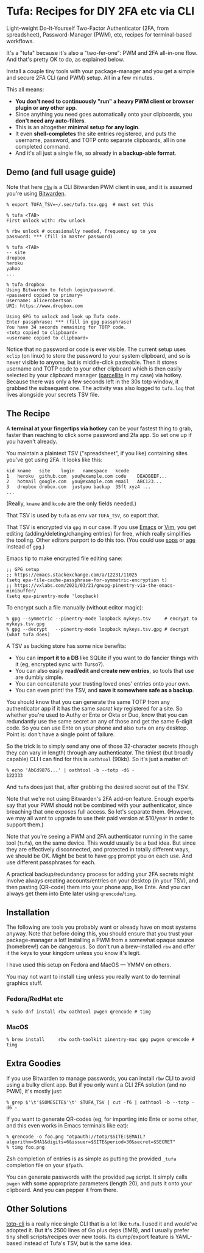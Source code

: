 # Tufa: Recipes for DIY 2FA etc via CLI

Light-weight Do-It-Yourself Two-Factor Authenticator (2FA, from spreadsheet),
Password-Manager (PWM), etc, recipes for terminal-based workflows.

It's a "tufa" because it's also a "two-fer-one": PWM and 2FA all-in-one flow.
And that's pretty OK to do, as explained below.

Install a couple tiny tools with your package-manager and you get a simple
and secure 2FA CLI (and PWM) setup. All in a few minutes.

This all means:

- **You don't need to continuously "run" a heavy PWM client or browser plugin
  or any other app**.
- Since anything you need goes automatically onto your clipboards, you **don't
  need any auto-fillers**.
- This is an altogether **minimal setup for any login**.
- It even **shell-completes** the site entries registered, and puts the
  username, password, and TOTP onto separate clipboards, all in one completed
  command.
- And it's all just a single file, so already in **a backup-able format**.

## Demo (and full usage guide)

Note that here [`rbw`](https://github.com/doy/rbw) is a CLI Bitwarden PWM
client in use, and it is assumed you're using
[Bitwarden](https://bitwarden.com/).

```shell
% export TUFA_TSV=~/.sec/tufa.tsv.gpg  # must set this

% tufa <TAB>
First unlock with: rbw unlock

% rbw unlock # occasionally needed, frequency up to you
password: *** (fill in master password)

% tufa <TAB>
-- site
dropbox
heroku
yahoo
...

% tufa dropbox
Using Bitwarden to fetch login/password.
«password copied to primary»
Username: alicerobertson
URI: https://www.dropbox.com

Using GPG to unlock and look up Tufa code.
Enter passphrase: *** (fill in gpg passphrase)
You have 34 seconds remaining for TOTP code.
«totp copied to clipboard»
«username copied to clipboard»
```

Notice that no password or code is ever visible. The current setup uses
`xclip` (on linux) to store the password to your system clipboard, and so is never
visible to anyone, but is middle-click pasteable. Then it stores username and
TOTP code to your other clipboard which is then easily selected by your
clipboard manager ([parcellite](https://github.com/rickyrockrat/parcellite) in
my case) via hotkey. Because there was only a few seconds left in the 30s totp
window, it grabbed the subsequent one. The activity was also logged to
`tufa.log` that lives alongside your secrets TSV file.

## The Recipe

A **terminal at your fingertips via hotkey** can be your fastest thing to
grab, faster than reaching to click some password and 2fa app. So set one up
if you haven't already.

You maintain a plaintext TSV ("spreadsheet", if you like) containing sites
you've got using 2FA. It looks like this:

```tsv
kid	kname	site	login	namespace	kcode
1	heroku	github.com	you@example.com	code	DEADBEEF...
2	hotmail	google.com	you@example.com	email	ABC123...
3	dropbox	drobox.com	justyou	backup	35ft xyz4 ...
...
```

(Really, `kname` and `kcode` are the only fields needed.)

That TSV is used by `tufa` as env var `TUFA_TSV`, so export that.

That TSV is encrypted via `gpg` in our case. If you use
[Emacs](https://vxlabs.com/2021/03/21/gnupg-pinentry-via-the-emacs-minibuffer/)
or [Vim](https://github.com/jamessan/vim-gnupg), you get editing
(adding/deleting/changing entries) for free, which really simplifies the
tooling. Other editors purport to do this too. (You could use
[sops](https://github.com/getsops/sops) or
[age](https://github.com/FiloSottile/age) instead of `gpg`.)

Emacs tip to make encrypted file editing sane:

```elisp
;; GPG setup
;; https://emacs.stackexchange.com/a/12231/11025
(setq epa-file-cache-passphrase-for-symmetric-encryption t)
;; https://vxlabs.com/2021/03/21/gnupg-pinentry-via-the-emacs-minibuffer/
(setq epa-pinentry-mode 'loopback)
```

To encrypt such a file manually (without editor magic):

```shell
% gpg --symmetric --pinentry-mode loopback mykeys.tsv     # encrypt to mykeys.tsv.gpg
% gpg --decrypt   --pinentry-mode loopback mykeys.tsv.gpg # decrypt (what tufa does)
```

A TSV as backing store has some nice benefits:

- You can **import it to a DB** like SQLite if you want to do fancier things
  with it (eg, encrypted sync with Turso?).
- You can also easily **read/edit and create new entries**, so tools that use
  are dumbly simple.
- You can concatenate your trusting loved ones' entries onto your own.
- You can even print! the TSV, and **save it somewhere safe as a backup**.

You should know that you can generate the same TOTP from any authenticator app
if it has the same _secret key_ registered for a site. So whether you're used
to Authy or Ente or Okta or Duo, know that you can redundantly use the same
secret an any of those and get the same 6-digit code. So you can use Ente on
your phone and also `tufa` on any desktop. Point is: don't have a single point
of failure.

So the trick is to simply send any one of those 32-character secrets (though
they can vary in length) through any authenticator. The tiniest (but broadly
capable) CLI I can find for this is `oathtool` (90kb). So it's just a matter
of:

```shell
% echo 'AbCd9876...' | oathtool -b --totp -d6 -
122333
```

And `tufa` does just that, after grabbing the desired secret out of the TSV.

Note that we're not using Bitwarden's 2FA add-on feature. Enough experts say
that your PWM should not be combined with your authenticator, since breaching
that one exposes full access. So let's separate them. (However, we may all
want to upgrade to use their paid version at $10/year in order to support
them.)

Note that you're seeing a PWM and 2FA authenticator running in the same tool
(`tufa`), on the same device. This would usually be a bad idea. But since they
are effectively disconnected, and protected in totally different ways, we should
be OK. Might be best to have `gpg` prompt you on each use. And use different
passphrases for each.

A practical backup/redundancy process for adding your 2FA secrets might
involve always creating accounts/entries on your desktop (in your TSV), and
then pasting (QR-code) them into your phone app, like Ente. And you can always
get them into Ente later using `qrencode`/`timg`.

## Installation

The following are tools you probably want or already have on most systems
anyway. Note that before doing this, you should ensure that you trust your
package-manager a lot! Installing a PWM from a somewhat opaque source
(homebrew!) can be dangerous. So don't run a brew-installed `rbw` and offer it
the keys to your kingdom unless you know it's legit.

I have used this setup on Fedora and MacOS — YMMV on others.

You may not want to install `timg` unless you really want to do terminal
graphics stuff.

### Fedora/RedHat etc

```shell
% sudo dnf install rbw oathtool pwgen qrencode # timg
```

### MacOS

```shell
% brew install     rbw oath-toolkit pinentry-mac gpg pwgen qrencode # timg
```

## Extra Goodies

If you use Bitwarden to manage passwords, you can install `rbw` CLI to avoid
using a bulky client app. But if you only want a CLI 2FA solution (and no PWM),
it's mostly just:

```shell
% grep $'\t'$SOMESITE$'\t' $TUFA_TSV | cut -f6 | oathtool -b --totp -d6 -
```

If you want to generate QR-codes (eg, for importing into Ente or some other,
and this even works in Emacs terminals like eat):

```shell
% qrencode -o foo.png "otpauth://totp/$SITE:$EMAIL?algorithm=SHA1&digits=6&issuer=$SITE&period=30&secret=$SECRET"
% timg foo.png
```

Zsh completion of entries is as simple as putting the provided `_tufa`
completion file on your `$fpath`.

You can generate passwords with the provided `pwg` script. It simply calls
`pwgen` with some appropriate parameters (length 20), and puts it onto your
clipboard. And you can pepper it from there.

## Other Solutions

[totp-cli](https://github.com/yitsushi/totp-cli) is a really nice single CLI
that is a lot like `tufa`. I used it and would've adopted it. But it's 2500
lines of Go plus deps (5MB), and I usually prefer tiny shell scripts/recipes
over new tools. Its dump/export feature is YAML-based instead of Tufa's TSV,
but is the same idea.

